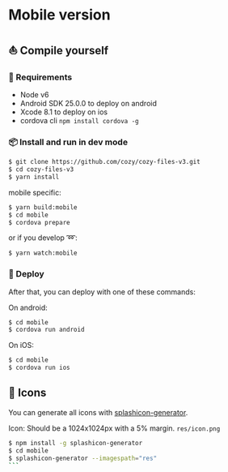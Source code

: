 # Mobile version


## :boat: Compile yourself


### :wrench: Requirements

- Node v6
- Android SDK 25.0.0 to deploy on android
- Xcode 8.1 to deploy on ios
- cordova cli `npm install cordova -g`


### :package: Install and run in dev mode

```sh
$ git clone https://github.com/cozy/cozy-files-v3.git
$ cd cozy-files-v3
$ yarn install
```

mobile specific:

```sh
$ yarn build:mobile
$ cd mobile
$ cordova prepare
```

or if you develop :loop::

```sh
$ yarn watch:mobile
```


### :helicopter: Deploy

After that, you can deploy with one of these commands:

On android:

```sh
$ cd mobile
$ cordova run android
```

On iOS:

```sh
$ cd mobile
$ cordova run ios
```


## :rainbow: Icons

You can generate all icons with [splashicon-generator](https://github.com/eberlitz/splashicon-generator).

Icon: Should be a 1024x1024px with a 5% margin. `res/icon.png`

````sh
$ npm install -g splashicon-generator
$ cd mobile
$ splashicon-generator --imagespath="res"
```
